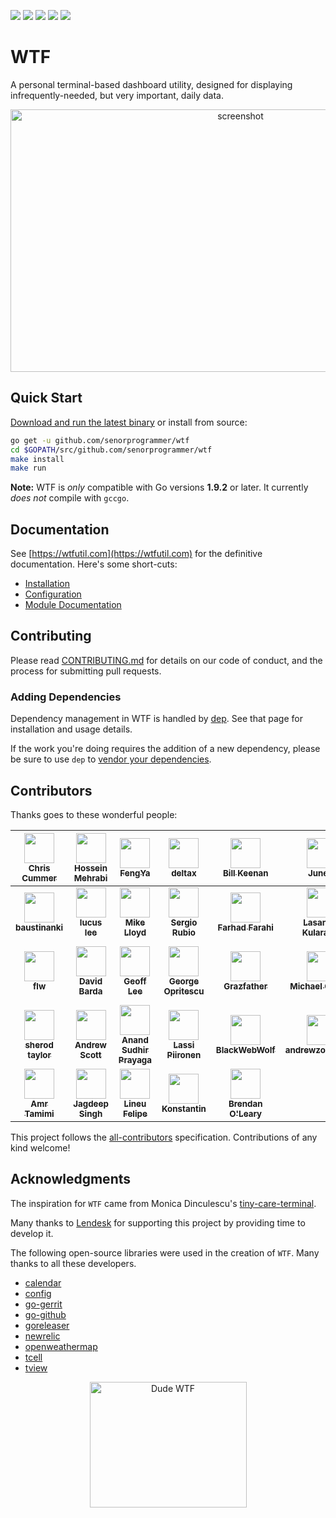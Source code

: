 
<img src="https://travis-ci.com/senorprogrammer/wtf.svg?branch=master" /> <a href="https://gitter.im/wtfutil/Lobby?utm_source=badge&utm_medium=badge&utm_campaign=pr-badge&utm_content=badge"><img src="https://badges.gitter.im/wtfutil/Lobby.svg" /></a> <a href="https://twitter.com/wtfutil"><img src="https://img.shields.io/badge/follow-on%20twitter-blue.svg" /></a> <a href="#contributors"><img src="https://img.shields.io/badge/all_contributors-27-orange.svg?style=flat-square" /></a> <img src="https://goreportcard.com/badge/github.com/senorprogrammer/wtf" />

# WTF

A personal terminal-based dashboard utility, designed for
displaying infrequently-needed, but very important, daily data.

<p align="center">
<img src="./docs/img/screenshot.jpg" title="screenshot" width="720" height="420" />
</p>

## Quick Start

[Download and run the latest binary](https://github.com/senorprogrammer/wtf/releases) or install from source:

```bash
go get -u github.com/senorprogrammer/wtf
cd $GOPATH/src/github.com/senorprogrammer/wtf
make install
make run
```

**Note:** WTF is _only_ compatible with Go versions **1.9.2** or later. It currently _does not_ compile with `gccgo`.

## Documentation

See [https://wtfutil.com](https://wtfutil.com) for the definitive
documentation. Here's some short-cuts:

* [Installation](http://wtfutil.com/posts/installation/)
* [Configuration](http://wtfutil.com/posts/configuration/)
* [Module Documentation](http://wtfutil.com/posts/modules/)

## Contributing

Please read [CONTRIBUTING.md](CONTRIBUTING.md) for details on our code of conduct, and the process for submitting pull requests.

### Adding Dependencies

Dependency management in WTF is handled by [dep](https://github.com/golang/dep). See that page for installation and usage details.

If the work you're doing requires the addition of a new dependency,
please be sure to use `dep` to [vendor your dependencies](https://golang.github.io/dep/docs/daily-dep.html#adding-a-new-dependency).

## Contributors


Thanks goes to these wonderful people:

<!-- ALL-CONTRIBUTORS-LIST:START - Do not remove or modify this section -->
<!-- prettier-ignore -->
| [<img src="https://avatars0.githubusercontent.com/u/6413?v=4" width="48px;"/><br /><sub><b>Chris Cummer</b></sub>](https://twitter.com/senorprogrammer)<br /> | [<img src="https://avatars1.githubusercontent.com/u/34973359?v=4" width="48px;"/><br /><sub><b>Hossein Mehrabi</b></sub>](https://github.com/jeangovil)<br /> | [<img src="https://avatars0.githubusercontent.com/u/11779018?v=4" width="48px;"/><br /><sub><b>FengYa</b></sub>](https://github.com/Fengyalv)<br /> | [<img src="https://avatars2.githubusercontent.com/u/17337753?v=4" width="48px;"/><br /><sub><b>deltax</b></sub>](https://fluxionnetwork.github.io/fluxion/)<br /> | [<img src="https://avatars0.githubusercontent.com/u/1319630?v=4" width="48px;"/><br /><sub><b>Bill Keenan</b></sub>](https://github.com/BillKeenan)<br /> | [<img src="https://avatars2.githubusercontent.com/u/118081?v=4" width="48px;"/><br /><sub><b>June S</b></sub>](http://blog.sapara.com)<br /> | [<img src="https://avatars3.githubusercontent.com/u/16461061?v=4" width="48px;"/><br /><sub><b>liyiheng</b></sub>](https://github.com/XanthusL)<br /> |
| :---: | :---: | :---: | :---: | :---: | :---: | :---: |
| [<img src="https://avatars2.githubusercontent.com/u/9014288?v=4" width="48px;"/><br /><sub><b>baustinanki</b></sub>](https://github.com/baustinanki)<br /> | [<img src="https://avatars0.githubusercontent.com/u/371475?v=4" width="48px;"/><br /><sub><b>lucus lee</b></sub>](https://github.com/lixin9311)<br /> | [<img src="https://avatars1.githubusercontent.com/u/7537841?v=4" width="48px;"/><br /><sub><b>Mike Lloyd</b></sub>](https://github.com/mxplusb)<br /> | [<img src="https://avatars3.githubusercontent.com/u/10998?v=4" width="48px;"/><br /><sub><b>Sergio Rubio</b></sub>](http://rubiojr.rbel.co)<br /> | [<img src="https://avatars3.githubusercontent.com/u/17374492?v=4" width="48px;"/><br /><sub><b>Farhad Farahi</b></sub>](https://github.com/FarhadF)<br /> | [<img src="https://avatars1.githubusercontent.com/u/634604?v=4" width="48px;"/><br /><sub><b>Lasantha Kularatne</b></sub>](http://lasantha.blogspot.com/)<br /> | [<img src="https://avatars1.githubusercontent.com/u/823331?v=4" width="48px;"/><br /><sub><b>Mark Old</b></sub>](https://github.com/dlom)<br /> |
| [<img src="https://avatars0.githubusercontent.com/u/5546718?v=4" width="48px;"/><br /><sub><b>flw</b></sub>](http://flw.tools/)<br /> | [<img src="https://avatars0.githubusercontent.com/u/6024927?v=4" width="48px;"/><br /><sub><b>David Barda</b></sub>](https://github.com/davebarda)<br /> | [<img src="https://avatars2.githubusercontent.com/u/4261980?v=4" width="48px;"/><br /><sub><b>Geoff Lee</b></sub>](https://github.com/matrinox)<br /> | [<img src="https://avatars3.githubusercontent.com/u/1022918?v=4" width="48px;"/><br /><sub><b>George Opritescu</b></sub>](http://international.github.io)<br /> | [<img src="https://avatars3.githubusercontent.com/u/497310?v=4" width="48px;"/><br /><sub><b>Grazfather</b></sub>](https://twitter.com/Grazfather)<br /> | [<img src="https://avatars2.githubusercontent.com/u/1691120?v=4" width="48px;"/><br /><sub><b>Michael Cordell</b></sub>](http://www.mikecordell.com/)<br /> | [<img src="https://avatars2.githubusercontent.com/u/1215497?v=4" width="48px;"/><br /><sub><b>Patrick José Pereira</b></sub>](http://patrick.ibexcps.com)<br /> |
| [<img src="https://avatars2.githubusercontent.com/u/1483092?v=4" width="48px;"/><br /><sub><b>sherod taylor</b></sub>](https://github.com/sherodtaylor)<br /> | [<img src="https://avatars2.githubusercontent.com/u/3062663?v=4" width="48px;"/><br /><sub><b>Andrew Scott</b></sub>](http://cogentia.io)<br /> | [<img src="https://avatars2.githubusercontent.com/u/3252403?v=4" width="48px;"/><br /><sub><b>Anand Sudhir Prayaga</b></sub>](https://github.com/anandsudhir)<br /> | [<img src="https://avatars1.githubusercontent.com/u/12018440?v=4" width="48px;"/><br /><sub><b>Lassi Piironen</b></sub>](https://github.com/lsipii)<br /> | [<img src="https://avatars0.githubusercontent.com/u/14799210?v=4" width="48px;"/><br /><sub><b>BlackWebWolf</b></sub>](https://github.com/BlackWebWolf)<br /> | [<img src="https://avatars0.githubusercontent.com/u/1894885?v=4" width="48px;"/><br /><sub><b>andrewzolotukhin</b></sub>](https://github.com/andrewzolotukhin)<br /> | [<img src="https://avatars1.githubusercontent.com/u/8568280?v=4" width="48px;"/><br /><sub><b>Leon Stigter</b></sub>](https://retgits.github.io)<br /> |
| [<img src="https://avatars3.githubusercontent.com/u/21756?v=4" width="48px;"/><br /><sub><b>Amr Tamimi</b></sub>](https://tamimi.se)<br /> | [<img src="https://avatars3.githubusercontent.com/u/3717137?v=4" width="48px;"/><br /><sub><b>Jagdeep Singh</b></sub>](https://jagdeep.me)<br /> | [<img src="https://avatars0.githubusercontent.com/u/889171?v=4" width="48px;"/><br /><sub><b>Lineu Felipe</b></sub>](https://github.com/darkSasori)<br /> | [<img src="https://avatars2.githubusercontent.com/u/159124?v=4" width="48px;"/><br /><sub><b>Konstantin</b></sub>](https://github.com/kvj)<br /> | [<img src="https://avatars2.githubusercontent.com/u/6044920?v=4" width="48px;"/><br /><sub><b>Brendan O'Leary</b></sub>](http://www.brendanoleary.com)<br /> |
<!-- ALL-CONTRIBUTORS-LIST:END -->

This project follows the [all-contributors](https://github.com/kentcdodds/all-contributors) specification. Contributions of any kind welcome!

## Acknowledgments

The inspiration for `WTF` came from Monica Dinculescu's
[tiny-care-terminal](https://github.com/notwaldorf/tiny-care-terminal).

Many thanks to <a href="https://lendesk.com">Lendesk</a> for supporting this project by
providing time to develop it.

The following open-source libraries were used in the creation of `WTF`.
Many thanks to all these developers.

* [calendar](https://google.golang.org/api/calendar/v3)
* [config](https://github.com/olebedev/config)
* [go-gerrit](https://github.com/andygrunwald/go-gerrit)
* [go-github](https://github.com/google/go-github)
* [goreleaser](https://github.com/goreleaser/goreleaser)
* [newrelic](https://github.com/yfronto/newrelic)
* [openweathermap](https://github.com/briandowns/openweathermap)
* [tcell](https://github.com/gdamore/tcell)
* [tview](https://github.com/rivo/tview)

<p align="center">
<img src="./docs/img/dude_wtf.png?raw=true" title="Dude WTF" width="251" height="201" />
</p>
